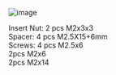 ![image](https://github.com/user-attachments/assets/008a95cf-12bb-4ce6-b368-2ba13d267197)

Insert Nut: 2 pcs M2x3x3  
Spacer: 4 pcs M2.5X15+6mm  
Screws: 4 pcs M2.5x6  
2pcs M2x6  
2pcs M2x14  
